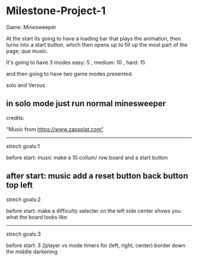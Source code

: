 # Milestone-Project-1
Game: Minesweeper

At the start its going to have a loading bar that plays the animation, then turns into a start button. which then opens up to fill up the most part of the page, que music.

It's going to have 3 modes
easy: 5 , medium: 10 , hard: 15 

and then going to have two game modes presented.

solo and Versus

in solo mode just run normal minesweeper
-----------------------------------------------------------------
credits:

“Music from https://www.zapsplat.com“







-----------------------------------------------------------------
strech goals:1

before start:
music
make a 10 collum/ row board
and a start button

after start:
music
add a reset button
back button top left
--------------------------
strech goals:2

before start:
make a difficulty selecter on the left side
center shows you what the board looks like

--------------------------
strech goals:3

before start:
3 2player vs mode
timers for (left, right, center)
border down the middle
darkening

